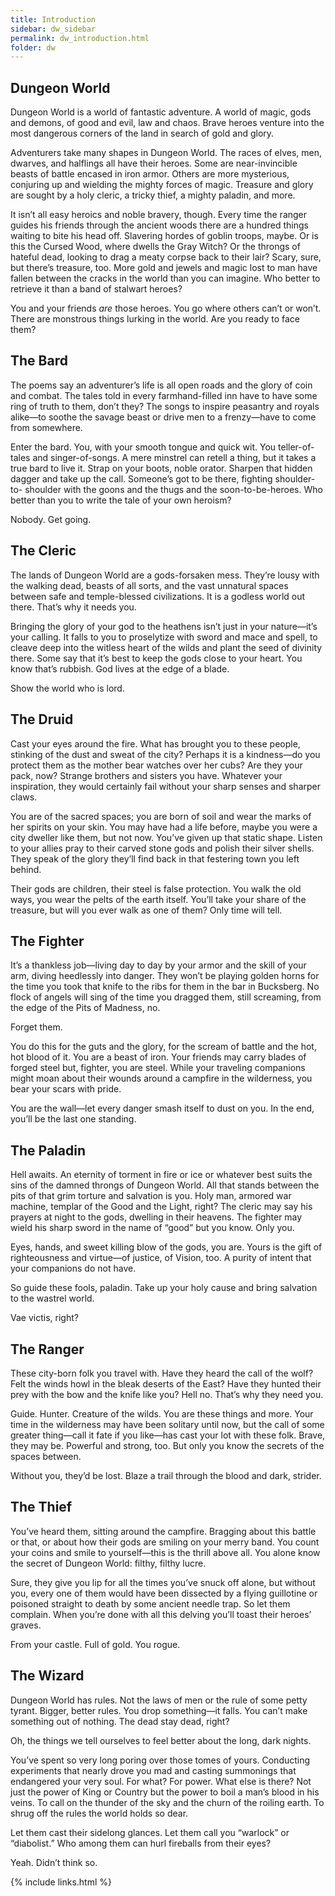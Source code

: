 ```yaml
---
title: Introduction
sidebar: dw_sidebar
permalink: dw_introduction.html
folder: dw
---
```


## Dungeon World

Dungeon World is a world of fantastic adventure. A world of magic, gods and
demons, of good and evil, law and chaos. Brave heroes venture into the most
dangerous corners of the land in search of gold and glory.

Adventurers take many shapes in Dungeon World. The races of elves, men,
dwarves, and halflings all have their heroes. Some are near-invincible beasts
of battle encased in iron armor. Others are more mysterious, conjuring up and
wielding the mighty forces of magic. Treasure and glory are sought by a holy
cleric, a tricky thief, a mighty paladin, and more.

It isn’t all easy heroics and noble bravery, though. Every time the ranger
guides his friends through the ancient woods there are a hundred things
waiting to bite his head off. Slavering hordes of goblin troops, maybe. Or is
this the Cursed Wood, where dwells the Gray Witch? Or the throngs of hateful
dead, looking to drag a meaty corpse back to their lair? Scary, sure, but
there’s treasure, too. More gold and jewels and magic lost to man have fallen
between the cracks in the world than you can imagine. Who better to retrieve
it than a band of stalwart heroes?

You and your friends _are_ those heroes. You go where others can’t or won’t.
There are monstrous things lurking in the world. Are you ready to face them?

## The Bard

The poems say an adventurer’s life is all open roads and the glory of coin and
combat. The tales told in every farmhand-filled inn have to have some ring of
truth to them, don’t they? The songs to inspire peasantry and royals alike—to
soothe the savage beast or drive men to a frenzy—have to come from somewhere.

Enter the bard. You, with your smooth tongue and quick wit. You teller-of-
tales and singer-of-songs. A mere minstrel can retell a thing, but it takes a
true bard to live it. Strap on your boots, noble orator. Sharpen that hidden
dagger and take up the call. Someone’s got to be there, fighting shoulder-to-
shoulder with the goons and the thugs and the soon-to-be-heroes. Who better
than you to write the tale of your own heroism?

Nobody. Get going.

## The Cleric

The lands of Dungeon World are a gods-forsaken mess. They’re lousy with the
walking dead, beasts of all sorts, and the vast unnatural spaces between safe
and temple-blessed civilizations. It is a godless world out there. That’s why
it needs you.

Bringing the glory of your god to the heathens isn’t just in your nature—it’s
your calling. It falls to you to proselytize with sword and mace and spell, to
cleave deep into the witless heart of the wilds and plant the seed of divinity
there. Some say that it’s best to keep the gods close to your heart. You know
that’s rubbish. God lives at the edge of a blade.

Show the world who is lord.

## The Druid

Cast your eyes around the fire. What has brought you to these people, stinking
of the dust and sweat of the city? Perhaps it is a kindness—do you protect
them as the mother bear watches over her cubs? Are they your pack, now?
Strange brothers and sisters you have. Whatever your inspiration, they would
certainly fail without your sharp senses and sharper claws.

You are of the sacred spaces; you are born of soil and wear the marks of her
spirits on your skin. You may have had a life before, maybe you were a city
dweller like them, but not now. You’ve given up that static shape. Listen to
your allies pray to their carved stone gods and polish their silver shells.
They speak of the glory they’ll find back in that festering town you left
behind.

Their gods are children, their steel is false protection. You walk the old
ways, you wear the pelts of the earth itself. You’ll take your share of the
treasure, but will you ever walk as one of them? Only time will tell.

## The Fighter

It’s a thankless job—living day to day by your armor and the skill of your
arm, diving heedlessly into danger. They won’t be playing golden horns for the
time you took that knife to the ribs for them in the bar in Bucksberg. No
flock of angels will sing of the time you dragged them, still screaming, from
the edge of the Pits of Madness, no.

Forget them.

You do this for the guts and the glory, for the scream of battle and the hot,
hot blood of it. You are a beast of iron. Your friends may carry blades of
forged steel but, fighter, you are steel. While your traveling companions
might moan about their wounds around a campfire in the wilderness, you bear
your scars with pride.

You are the wall—let every danger smash itself to dust on you. In the end,
you’ll be the last one standing.

## The Paladin

Hell awaits. An eternity of torment in fire or ice or whatever best suits the
sins of the damned throngs of Dungeon World. All that stands between the pits
of that grim torture and salvation is you. Holy man, armored war machine,
templar of the Good and the Light, right? The cleric may say his prayers at
night to the gods, dwelling in their heavens. The fighter may wield his sharp
sword in the name of “good” but you know. Only you.

Eyes, hands, and sweet killing blow of the gods, you are. Yours is the gift of
righteousness and virtue—of justice, of Vision, too. A purity of intent that
your companions do not have.

So guide these fools, paladin. Take up your holy cause and bring salvation to
the wastrel world.

Vae victis, right?

## The Ranger

These city-born folk you travel with. Have they heard the call of the wolf?
Felt the winds howl in the bleak deserts of the East? Have they hunted their
prey with the bow and the knife like you? Hell no. That’s why they need you.

Guide. Hunter. Creature of the wilds. You are these things and more. Your time
in the wilderness may have been solitary until now, but the call of some
greater thing—call it fate if you like—has cast your lot with these folk.
Brave, they may be. Powerful and strong, too. But only you know the secrets of
the spaces between.

Without you, they’d be lost. Blaze a trail through the blood and dark,
strider.

## The Thief

You’ve heard them, sitting around the campfire. Bragging about this battle or
that, or about how their gods are smiling on your merry band. You count your
coins and smile to yourself—this is the thrill above all. You alone know the
secret of Dungeon World: filthy, filthy lucre.

Sure, they give you lip for all the times you’ve snuck off alone, but without
you, every one of them would have been dissected by a flying guillotine or
poisoned straight to death by some ancient needle trap. So let them complain.
When you’re done with all this delving you’ll toast their heroes’ graves.

From your castle. Full of gold. You rogue.

## The Wizard

Dungeon World has rules. Not the laws of men or the rule of some petty tyrant.
Bigger, better rules. You drop something—it falls. You can’t make something
out of nothing. The dead stay dead, right?

Oh, the things we tell ourselves to feel better about the long, dark nights.

You’ve spent so very long poring over those tomes of yours. Conducting
experiments that nearly drove you mad and casting summonings that endangered
your very soul. For what? For power. What else is there? Not just the power of
King or Country but the power to boil a man’s blood in his veins. To call on
the thunder of the sky and the churn of the roiling earth. To shrug off the
rules the world holds so dear.

Let them cast their sidelong glances. Let them call you “warlock” or
“diabolist.” Who among them can hurl fireballs from their eyes?

Yeah. Didn’t think so.

{% include links.html %}
